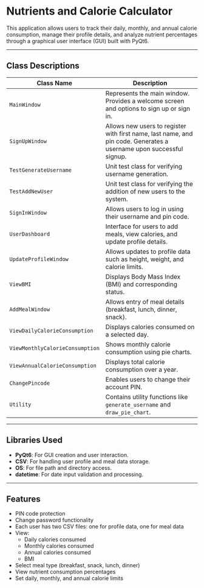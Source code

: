 # Nutrients and Calorie Calculator

This application allows users to track their daily, monthly, and annual calorie consumption, manage their profile details, and analyze nutrient percentages through a graphical user interface (GUI) built with PyQt6.

---

## Class Descriptions

| **Class Name**                  | **Description** |
|---------------------------------|-----------------|
| `MainWindow`                    | Represents the main window. Provides a welcome screen and options to sign up or sign in. |
| `SignUpWindow`                  | Allows new users to register with first name, last name, and pin code. Generates a username upon successful signup. |
| `TestGenerateUsername`          | Unit test class for verifying username generation. |
| `TestAddNewUser`                | Unit test class for verifying the addition of new users to the system. |
| `SignInWindow`                  | Allows users to log in using their username and pin code. |
| `UserDashboard`                 | Interface for users to add meals, view calories, and update profile details. |
| `UpdateProfileWindow`           | Allows updates to profile data such as height, weight, and calorie limits. |
| `ViewBMI`                       | Displays Body Mass Index (BMI) and corresponding status. |
| `AddMealWindow`                 | Allows entry of meal details (breakfast, lunch, dinner, snack). |
| `ViewDailyCalorieConsumption`   | Displays calories consumed on a selected day. |
| `ViewMonthlyCalorieConsumption` | Shows monthly calorie consumption using pie charts. |
| `ViewAnnualCalorieConsumption`  | Displays total calorie consumption over a year. |
| `ChangePincode`                 | Enables users to change their account PIN. |
| `Utility`                       | Contains utility functions like `generate_username` and `draw_pie_chart`. |

---


## Libraries Used

- **PyQt6**: For GUI creation and user interaction.
- **CSV**: For handling user profile and meal data storage.
- **OS**: For file path and directory access.
- **datetime**: For date input validation and processing.

---

## Features

- PIN code protection
- Change password functionality
- Each user has two CSV files: one for profile data, one for meal data
- View:
  - Daily calories consumed
  - Monthly calories consumed
  - Annual calories consumed
  - BMI
- Select meal type (breakfast, snack, lunch, dinner)
- View nutrient consumption percentages
- Set daily, monthly, and annual calorie limits
